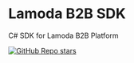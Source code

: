 # Lamoda B2B SDK

C# SDK for Lamoda B2B Platform

[![GitHub Repo stars](https://img.shields.io/github/stars/loyvsc/LamodaB2BSDK)](https://github.com/loyvsc/LamodaB2BSDK)
